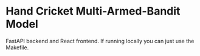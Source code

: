 # Hand Cricket Multi-Armed-Bandit Model
FastAPI backend and React frontend. If running locally you can just use the Makefile.